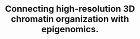 ---
layout: ../../layouts/Publication.astro
title: Connecting high-resolution 3D chromatin organization with epigenomics.
journal: Nature communications
authors: Feng F, Yao Y, Wang XQD, Zhang X, Liu J
year: 2022
page: 2054
volume: 13
issue: 1
pmid: 35440119.0
pmcid: PMC9018831
doi: 10.1038/s41467-022-29695-6
landmark: False
carousel: False
featured: False
r03: R03OD030599
keywords: ["Chromosomes", "Chromatin", "Gene Expression Regulation", "Epigenomics", "Regulatory Sequences, Nucleic Acid", "Humans"]
---